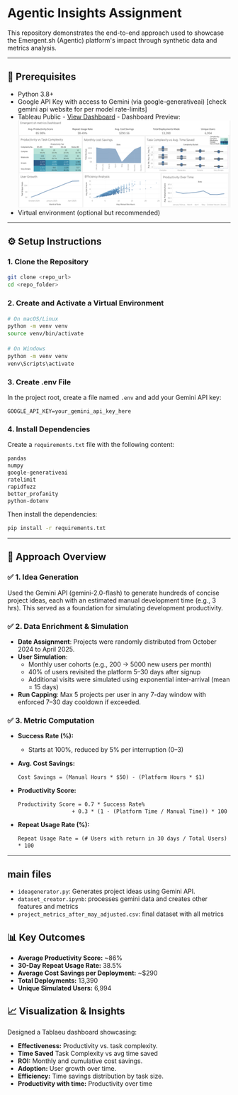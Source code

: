 # Agentic Insights Assignment

This repository demonstrates the end-to-end approach used to showcase the Emergent.sh (Agentic) platform's impact through synthetic data and metrics analysis.

---

## 🧰 Prerequisites

- Python 3.8+
- Google API Key with access to Gemini (via google-generativeai)
    [check gemini api website for per model rate-limits]
- Tableau Public
      - [View Dashboard](https://public.tableau.com/views/Book1_17476387685290/Emergent_shmetricsDashboard?:language=en-US&:sid=&:redirect=auth&:display_count=n&:origin=viz_share_link)
      - Dashboard Preview:
        ![Emergent.sh Metrics Dashboard](images/emergent-dashboard.png)
- Virtual environment (optional but recommended)

---

## ⚙️ Setup Instructions

### 1. Clone the Repository

```bash
git clone <repo_url>
cd <repo_folder>
```

### 2. Create and Activate a Virtual Environment

```bash
# On macOS/Linux
python -m venv venv
source venv/bin/activate

# On Windows
python -m venv venv
venv\Scripts\activate
```

### 3. Create .env File

In the project root, create a file named `.env` and add your Gemini API key:

```env
GOOGLE_API_KEY=your_gemini_api_key_here
```

### 4. Install Dependencies

Create a `requirements.txt` file with the following content:

```text
pandas
numpy
google-generativeai
ratelimit
rapidfuzz
better_profanity
python-dotenv
```

Then install the dependencies:

```bash
pip install -r requirements.txt
```

---

## 🚀 Approach Overview

### ✅ 1. Idea Generation
Used the Gemini API (gemini-2.0-flash) to generate hundreds of concise project ideas, each with an estimated manual development time (e.g., 3 hrs). This served as a foundation for simulating development productivity.

### ✅ 2. Data Enrichment & Simulation
- **Date Assignment**: Projects were randomly distributed from October 2024 to April 2025.
- **User Simulation**:
  - Monthly user cohorts (e.g., 200 → 5000 new users per month)
  - 40% of users revisited the platform 5–30 days after signup
  - Additional visits were simulated using exponential inter-arrival (mean = 15 days)
- **Run Capping**: Max 5 projects per user in any 7-day window with enforced 7–30 day cooldown if exceeded.

### ✅ 3. Metric Computation
- **Success Rate (%):**
  - Starts at 100%, reduced by 5% per interruption (0–3)

- **Avg. Cost Savings:**
  ```
  Cost Savings = (Manual Hours * $50) - (Platform Hours * $1)
  ```

- **Productivity Score:**
  ```
  Productivity Score = 0.7 * Success Rate%
                   + 0.3 * (1 - (Platform Time / Manual Time)) * 100
  ```

- **Repeat Usage Rate (%):**
  ```
  Repeat Usage Rate = (# Users with return in 30 days / Total Users) * 100
  ```

---
## main files

- `ideagenerator.py`: Generates project ideas using Gemini API.
- `dataset_creator.ipynb`: processes gemini data and creates other features and metrics
- `project_metrics_after_may_adjusted.csv`: final dataset with all metrics

## 📊 Key Outcomes

- **Average Productivity Score:** ~86%
- **30-Day Repeat Usage Rate:** 38.5%
- **Average Cost Savings per Deployment:** ~$290
- **Total Deployments:** 13,390
- **Unique Simulated Users:** 6,994

## 📈 Visualization & Insights

Designed a Tablaeu dashboard showcasing:
- **Effectiveness:** Productivity vs. task complexity.
- **Time Saved** Task Complexity vs avg time saved
- **ROI:** Monthly and cumulative cost savings.
- **Adoption:** User growth over time.
- **Efficiency:** Time savings distribution by task size.
- **Productivity with time:** Productivity over time
